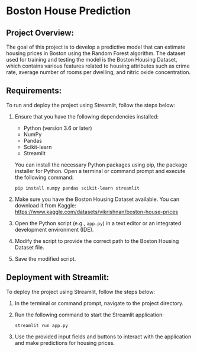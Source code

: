 # Boston House Prediction

 Project Overview:
----------------

The goal of this project is to develop a predictive model that can estimate housing prices in Boston using the Random Forest algorithm. The dataset used for training and testing the model is the Boston Housing Dataset, which contains various features related to housing attributes such as crime rate, average number of rooms per dwelling, and nitric oxide concentration.

Requirements:
----------------------

To run and deploy the project using Streamlit, follow the steps below:

1.  Ensure that you have the following dependencies installed:

    -   Python (version 3.6 or later)
    -   NumPy
    -   Pandas
    -   Scikit-learn
    -   Streamlit

    You can install the necessary Python packages using pip, the package installer for Python. Open a terminal or command prompt and execute the following command:

    `pip install numpy pandas scikit-learn streamlit`

4.  Make sure you have the Boston Housing Dataset available. You can download it from Kaggle: https://www.kaggle.com/datasets/vikrishnan/boston-house-prices

5.  Open the Python script (e.g., `app.py`) in a text editor or an integrated development environment (IDE).

6.  Modify the script to provide the correct path to the Boston Housing Dataset file.

7.  Save the modified script.

Deployment with Streamlit:
-------------------------

To deploy the project using Streamlit, follow the steps below:

1.  In the terminal or command prompt, navigate to the project directory.

2.  Run the following command to start the Streamlit application:

    `streamlit run app.py`

3. Use the provided input fields and buttons to interact with the application and make predictions for housing prices.
